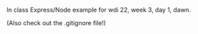 In class Express/Node example for wdi 22, week 3, day 1, dawn.

(Also check out the .gitignore file!)
